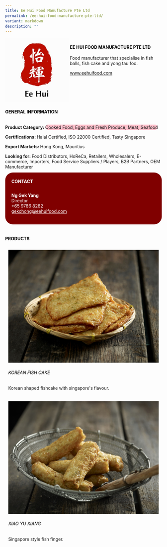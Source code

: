 ```yaml
---
title: Ee Hui Food Manufacture Pte Ltd
permalink: /ee-hui-food-manufacture-pte-ltd/
variant: markdown
description: ""
---
```

<div class="flex-paragraph">
	<div style="display: flex; flex-wrap: wrap;" class="flex-container">
		<div style="flex: 1 1 40%; display: block;" class="card sgds">
			<img src="/images/Ee%20Hui%20Food/ee_hui_food_logo.jpg">
		</div>
		<div style="flex: 1 1 58%; display: block; margin-left: 3px" class="card-sgds">
			<h4 style="text-transform: uppercase; color: black;"><b>Ee Hui Food Manufacture Pte Ltd</b></h4>
			<p>Food manufacturer that specialise in fish balls, fish cake and yong tau foo.</p>
			<p><a target="_blank" href="https://www.eehuifood.com">www.eehuifood.com</a></p>
		</div>
	</div>
</div>

<h4 style="text-transform: uppercase; color: black;">
	<b>General Information</b>
</h4>
<div style="display: flex; flex-wrap: wrap;" class="flex-container">
	<div style="flex: 1 1 65%; display: block; align-self: stretch" class="card sgds">
		<div class="flex-paragraph">
			<p>
				<b>Product Category: </b>
				<span style="background-color: pink; border-radius: 10px;">Cooked Food, Eggs and Fresh Produce, Meat, Seafood</span>
			</p>
			<p>
				<b>Certifications: </b>Halal Certified, ISO 22000 Certified, Tasty Singapore
			</p>
			<p>
				<b>Export Markets: </b>Hong Kong, Mauritius
			</p>
			<p style="margin-bottom: 10px;">
				<b>Looking for: </b>Food Distributors, HoReCa, Retailers, Wholesalers, E-commerce, Importers, Food Service Suppliers / Players, B2B Partners, OEM Manufacturer
			</p>
		</div>
	</div>
	<div style="flex: 1 1 35%; padding: 10px; display: block; background-color: maroon; border-radius: 25px; align-self: center;" class="card sgds">
		<h4 style="color: white; margin-top: 10px; margin-left: 10px;">CONTACT</h4>
		<div class="flex-paragraph">
			<p style="padding: 10px; color: white;">
				<b>Ng Gek Yang</b>
				<br>Director<br>+65 9786 8282<br>
				<a style="color: white;" href="mailto:gekchong@eehuifood.com">gekchong@eehuifood.com</a>
			</p>
		</div>
	</div>
</div>
<br>
<h4 style="text-transform: uppercase; color: black;">
	<b>Products</b>
</h4>
<div style="display: flex; flex-wrap: wrap;">
	<div style="flex: 1 1 47%; margin: 10px; display: block;" class="card sgds">
		<div style="display: block;" class="flex-image">
			<img src="/images/Ee%20Hui%20Food/ee_hui_food_product_01.jpg">
		</div>
		<div class="flex-paragraph">
			<h6 style="text-transform: uppercase; color: black;">Korean Fish Cake</h6>
			<p>Korean shaped fishcake with singapore's flavour.</p>
		</div>
	</div>
	<div style="flex: 1 1 47%; margin: 10px; display: block;" class="card sgds">
		<div style="display: block;" class="flex-image">
			<img src="/images/Ee%20Hui%20Food/ee_hui_food_product_02.jpg">
		</div>
		<div class="flex-paragraph">
			<h6 style="text-transform: uppercase; color: black;">Xiao Yu Xiang</h6>
			<p>Singapore style fish finger.</p>
		</div>
	</div>
</div>